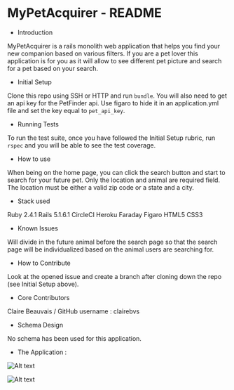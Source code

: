 # MyPetAcquirer - README

* Introduction

MyPetAcquirer is a rails monolith web application that helps you find your new companion based on various filters. If you are a pet lover this application is for you as it will allow to see different pet picture and search for a pet based on your search.

* Initial Setup

Clone this repo using SSH or HTTP and run ``` bundle ```.
You will also need to get an api key for the PetFinder api. Use figaro to hide it in an application.yml file and set the key equal to ``` pet_api_key ```.

* Running Tests

To run the test suite, once you have followed the Initial Setup rubric, run ``` rspec ``` and you will be able to see the test coverage.

* How to use

When being on the home page, you can click the search button and start to search for your future pet. Only the location and animal are required field. The location must be either a valid zip code or a state and a city.

* Stack used

Ruby 2.4.1
Rails 5.1.6.1
CircleCI
Heroku
Faraday
Figaro
HTML5
CSS3

* Known Issues

Will divide in the future animal before the search page so that the search page will be individualized based on the animal users are searching for.

* How to Contribute

Look at the opened issue and create a branch after cloning down the repo (see Initial Setup above).

* Core Contributors

Claire Beauvais / GitHub username : clairebvs

* Schema Design

No schema has been used for this application.

* The Application :

![Alt text](/../master/app/assets/images/home_page.png?raw=true "Optional Title")

![Alt text](/../master/app/assets/images/pet_search.png?raw=true "Optional Title")

